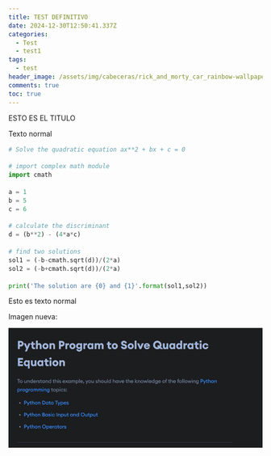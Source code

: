 ```yaml
---
title: TEST DEFINITIVO
date: 2024-12-30T12:50:41.337Z
categories:
  - Test
  - test1
tags:
  - test
header_image: /assets/img/cabeceras/rick_and_morty_car_rainbow-wallpaper-1920x1080.jpg
comments: true
toc: true
---
```

E﻿STO ES EL TITULO

T﻿exto normal

```python
# Solve the quadratic equation ax**2 + bx + c = 0

# import complex math module
import cmath

a = 1
b = 5
c = 6

# calculate the discriminant
d = (b**2) - (4*a*c)

# find two solutions
sol1 = (-b-cmath.sqrt(d))/(2*a)
sol2 = (-b+cmath.sqrt(d))/(2*a)

print('The solution are {0} and {1}'.format(sol1,sol2))

```

E﻿sto es texto normal

I﻿magen nueva:

![](/assets/img/captura-de-pantalla-2024-12-30-130535.jpg)